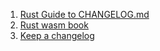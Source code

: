 1. [Rust Guide to CHANGELOG.md](https://medium.com/@autumn_eng/guide-to-changelog-md-in-rust-6eb349808fa4)
2. [Rust wasm book](https://rustwasm.github.io/docs/book/introduction.html)
3. [Keep a changelog](https://keepachangelog.com/en/1.0.0/)
